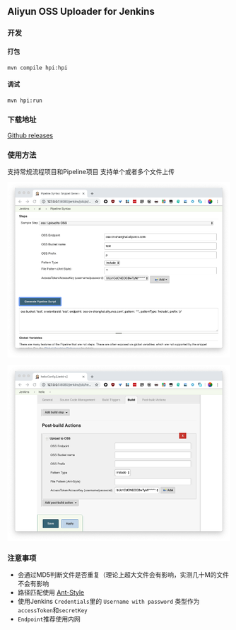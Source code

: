## Aliyun OSS Uploader for Jenkins

### 开发

#### 打包

```
mvn compile hpi:hpi
```

#### 调试

```
mvn hpi:run
```

### 下载地址

[Github releases](https://github.com/XGFan/oss-jenkins-plugin/releases)

### 使用方法

支持常规流程项目和Pipeline项目
支持单个或者多个文件上传

![Pipeline](doc/pipeline.png)

![General](doc/general.png)

### 注意事项
+ 会通过MD5判断文件是否重复（理论上超大文件会有影响，实测几十M的文件不会有影响
+ 路径匹配使用 [Ant-Style](https://stackoverflow.com/questions/2952196/learning-ant-path-style)
+ 使用Jenkins `Credentials`里的 `Username with password` 类型作为`accessToken`和`secretKey`
+ `Endpoint`推荐使用内网
